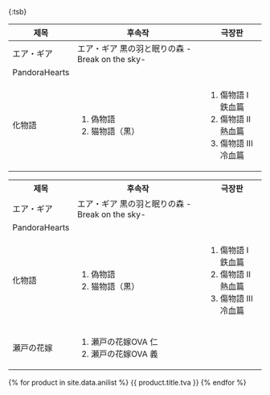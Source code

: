 {:tsb}

|제목|후속작|극장판|
|---|---|---|
|エア・ギア|エア・ギア 黒の羽と眠りの森 -Break on the sky-||
|PandoraHearts|||
|化物語|<ol><li>偽物語</li><li>猫物語（黒）</li></ol>|<ol><li>傷物語 I 鉄血篇</li><li>傷物語 II 熱血篇</li><li>傷物語 III 冷血篇</li></ol>|



<table border="0.25" id="AniList">
  <th>제목</th>
  <th>후속작</th>
  <th>극장판</th>
  <tr>
    <td>エア・ギア</td>
    <td>エア・ギア 黒の羽と眠りの森 -Break on the sky-</td>
    <td></td>
  </tr>
  <tr>
    <td>PandoraHearts</td>
    <td></td>
    <td></td>
  </tr>
  <tr>
    <td>化物語</td>
    <td><ol><li>偽物語</li><li>猫物語（黒）</li></ol></td>
    <td><ol><li>傷物語 I 鉄血篇</li><li>傷物語 II 熱血篇</li><li>傷物語 III 冷血篇</li></ol></td>
  </tr>
  <tr>
    <td>瀬戸の花嫁</td>
    <td><ol><li>瀬戸の花嫁OVA 仁</li><li>瀬戸の花嫁OVA 義</li></ol></td>
    <td></td>
  </tr>
</table>


{% for product in site.data.anilist %}
  {{ product.title.tva }}
{% endfor %}
